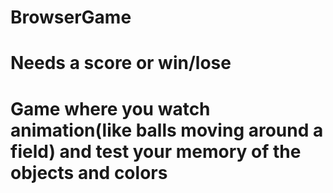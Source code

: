 # BrowserGame
# Needs a score or win/lose
# Game where you watch animation(like balls moving around a field) and test your memory of the objects and colors
